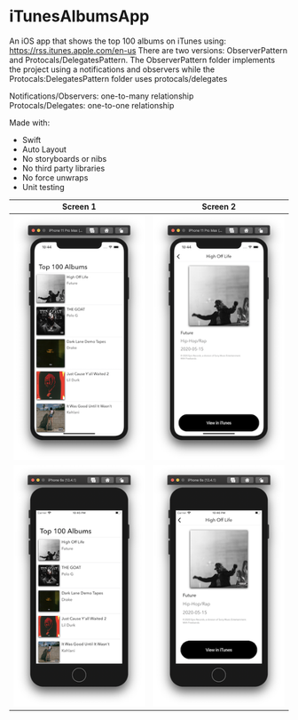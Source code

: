 # iTunesAlbumsApp
An iOS app that shows the top 100 albums on iTunes using: https://rss.itunes.apple.com/en-us
There are two versions: ObserverPattern and Protocals/DelegatesPattern.
The ObserverPattern folder implements the project using a notifications and observers while the Protocals:DelegatesPattern folder uses protocals/delegates

Notifications/Observers: one-to-many relationship <br/>
Protocals/Delegates: one-to-one relationship

Made with: 
* Swift
* Auto Layout
* No storyboards or nibs
* No third party libraries
* No force unwraps
* Unit testing

| Screen 1  | Screen 2  |
|---|---|
| ![](/previewImages/iPhone11.png)  |  ![](/previewImages/iPhone11-2.png) |
|![](/previewImages/iPhone6.png)|![](/previewImages/iPhone6-2.png)|
